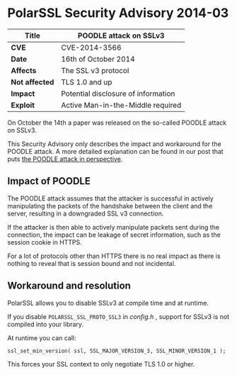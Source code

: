 # PolarSSL Security Advisory 2014-03

**Title** |  POODLE attack on SSLv3
---|---
**CVE** |  CVE-2014-3566
**Date** |  16th of October 2014
**Affects** |  The SSL v3 protocol
**Not affected** |  TLS 1.0 and up
**Impact** |  Potential disclosure of information
**Exploit** |  Active Man-in-the-Middle required

On October the 14th a paper was released on the so-called POODLE attack on
SSLv3.

This Security Advisory only describes the impact and workaround for the POODLE
attack. A more detailed explanation can be found in our post that puts [the
POODLE attack in
perspective](/tech-updates/blog/sslv3-and-poodle-in-perspective).

## Impact of POODLE

The POODLE attack assumes that the attacker is successful in actively
manipulating the packets of the handshake between the client and the server,
resulting in a downgraded SSL v3 connection.

If the attacker is then able to actively manipulate packets sent during the
connection, the impact can be leakage of secret information, such as the
session cookie in HTTPS.

For a lot of protocols other than HTTPS there is no real impact as there is
nothing to reveal that is session bound and not incidental.

## Workaround and resolution

PolarSSL allows you to disable SSLv3 at compile time and at runtime.

If you disable `POLARSSL_SSL_PROTO_SSL3` in _config.h_ , support for SSLv3 is
not compiled into your library.

At runtime you can call:



    ssl_set_min_version( ssl, SSL_MAJOR_VERSION_3, SSL_MINOR_VERSION_1 );


This forces your SSL context to only negotiate TLS 1.0 or higher.
